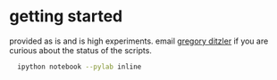 # getting started

provided as is and is high experiments. email [gregory ditzler](http://gregoryditzler.com/contact) if you are curious about the status of the scripts. 
```bash 
  ipython notebook --pylab inline 
```
